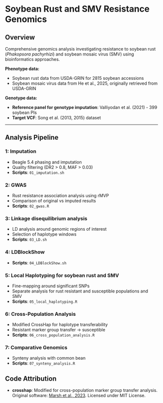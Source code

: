 # Soybean Rust and SMV Resistance Genomics

## Overview
Comprehensive genomics analysis investigating resistance to soybean rust (*Phakopsora pachyrhizi*) and soybean mosaic virus (SMV) using bioinformatics approaches.

**Phenotype data:**
- Soybean rust data from USDA-GRIN for 2815 soybean accessions
- Soybean mosaic virus data from He et al., 2025, originally retrieved from USDA-GRIN

**Genotype data:**
- **Reference panel for genotype imputation**: Valliyodan et al. (2021) - 399 soybean PIs
- **Target VCF**: Song et al. (2013, 2015) dataset

---

## Analysis Pipeline

### **1: Imputation**
- Beagle 5.4 phasing and imputation
- Quality filtering (DR2 > 0.8, MAF > 0.03)
- **Scripts**: `01_imputation.sh`

### **2: GWAS**  
- Rust resistance association analysis using rMVP
- Comparison of original vs imputed results
- **Scripts**: `02_gwas.R`

### **3: Linkage disequilibrium analysis**  
- LD analysis around genomic regions of interest
- Selection of haplotype windows
- **Scripts**: `03_LD.sh`

### **4: LDBlockShow** 
- **Scripts**: `04_LDBlockShow.sh`

### **5: Local Haplotyping for soybean rust and SMV**
- Fine-mapping around significant SNPs
- Separate analysis for rust resistant and susceptible populations and SMV
- **Scripts**: `05_local_haplotyping.R`

### **6: Cross-Population Analysis**
- Modified CrossHap for haplotype transferability
- Resistant marker group transfer → susceptible 
- **Scripts**: `06_cross_population_analysis.R`

### **7: Comparative Genomics**
- Synteny analysis with common bean
- **Scripts**: `07_synteny_analysis.R`


## Code Attribution

- **crosshap**: Modified for cross-population marker group transfer analysis. Original software: [Marsh et al., 2023](https://doi.org/10.1093/bioinformatics/btad518). Licensed under MIT License.


